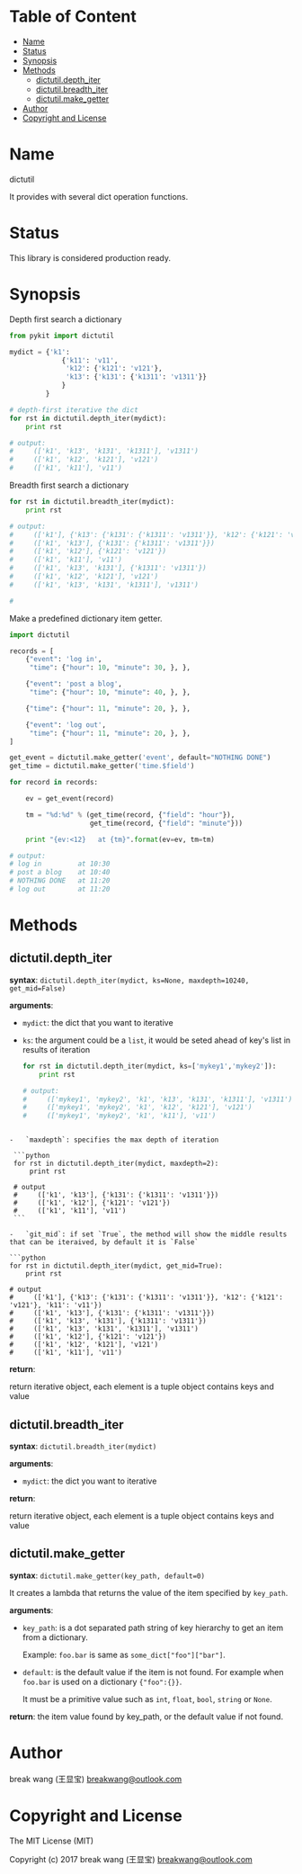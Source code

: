 <!-- START doctoc generated TOC please keep comment here to allow auto update -->
<!-- DON'T EDIT THIS SECTION, INSTEAD RE-RUN doctoc TO UPDATE -->
#   Table of Content

- [Name](#name)
- [Status](#status)
- [Synopsis](#synopsis)
- [Methods](#methods)
  - [dictutil.depth_iter](#dictutildepth_iter)
  - [dictutil.breadth_iter](#dictutilbreadth_iter)
  - [dictutil.make_getter](#dictutilmake_getter)
- [Author](#author)
- [Copyright and License](#copyright-and-license)

<!-- END doctoc generated TOC please keep comment here to allow auto update -->

#   Name

dictutil

It provides with several dict operation functions.

#   Status

This library is considered production ready.

#   Synopsis

Depth first search a dictionary

```python
from pykit import dictutil

mydict = {'k1':
             {'k11': 'v11',
              'k12': {'k121': 'v121'},
              'k13': {'k131': {'k1311': 'v1311'}}
             }
         }

# depth-first iterative the dict
for rst in dictutil.depth_iter(mydict):
    print rst

# output:
#     (['k1', 'k13', 'k131', 'k1311'], 'v1311')
#     (['k1', 'k12', 'k121'], 'v121')
#     (['k1', 'k11'], 'v11')
```

Breadth first search a dictionary

```python
for rst in dictutil.breadth_iter(mydict):
    print rst

# output:
#     (['k1'], {'k13': {'k131': {'k1311': 'v1311'}}, 'k12': {'k121': 'v121'}, 'k11': 'v11'})
#     (['k1', 'k13'], {'k131': {'k1311': 'v1311'}})
#     (['k1', 'k12'], {'k121': 'v121'})
#     (['k1', 'k11'], 'v11')
#     (['k1', 'k13', 'k131'], {'k1311': 'v1311'})
#     (['k1', 'k12', 'k121'], 'v121')
#     (['k1', 'k13', 'k131', 'k1311'], 'v1311')

#
```

Make a predefined dictionary item getter.

```python
import dictutil

records = [
    {"event": 'log in',
     "time": {"hour": 10, "minute": 30, }, },

    {"event": 'post a blog',
     "time": {"hour": 10, "minute": 40, }, },

    {"time": {"hour": 11, "minute": 20, }, },

    {"event": 'log out',
     "time": {"hour": 11, "minute": 20, }, },
]

get_event = dictutil.make_getter('event', default="NOTHING DONE")
get_time = dictutil.make_getter('time.$field')

for record in records:

    ev = get_event(record)

    tm = "%d:%d" % (get_time(record, {"field": "hour"}),
                    get_time(record, {"field": "minute"}))

    print "{ev:<12}   at {tm}".format(ev=ev, tm=tm)

# output:
# log in         at 10:30
# post a blog    at 10:40
# NOTHING DONE   at 11:20
# log out        at 11:20
```

#   Methods

## dictutil.depth_iter

**syntax**:
`dictutil.depth_iter(mydict, ks=None, maxdepth=10240, get_mid=False)`

**arguments**:

-   `mydict`: the dict that you want to iterative

-   `ks`: the argument could be a `list`,  it would be seted ahead of key's list in results of iteration

    ```python
    for rst in dictutil.depth_iter(mydict, ks=['mykey1','mykey2']):
        print rst

    # output:
    #     (['mykey1', 'mykey2', 'k1', 'k13', 'k131', 'k1311'], 'v1311')
    #     (['mykey1', 'mykey2', 'k1', 'k12', 'k121'], 'v121')
    #     (['mykey1', 'mykey2', 'k1', 'k11'], 'v11')

   ```

-   `maxdepth`: specifies the max depth of iteration

    ```python
    for rst in dictutil.depth_iter(mydict, maxdepth=2):
        print rst

    # output
    #     (['k1', 'k13'], {'k131': {'k1311': 'v1311'}})
    #     (['k1', 'k12'], {'k121': 'v121'})
    #     (['k1', 'k11'], 'v11')
    ```

-   `git_mid`: if set `True`, the method will show the middle results that can be iteraived, by default it is `False`

   ```python
   for rst in dictutil.depth_iter(mydict, get_mid=True):
       print rst

   # output
   #     (['k1'], {'k13': {'k131': {'k1311': 'v1311'}}, 'k12': {'k121': 'v121'}, 'k11': 'v11'})
   #     (['k1', 'k13'], {'k131': {'k1311': 'v1311'}})
   #     (['k1', 'k13', 'k131'], {'k1311': 'v1311'})
   #     (['k1', 'k13', 'k131', 'k1311'], 'v1311')
   #     (['k1', 'k12'], {'k121': 'v121'})
   #     (['k1', 'k12', 'k121'], 'v121')
   #     (['k1', 'k11'], 'v11')

   ```

**return**:

return iterative object, each element is a tuple object contains  keys and value

## dictutil.breadth_iter

**syntax**:
`dictutil.breadth_iter(mydict)`

**arguments**:

-   `mydict`: the dict you want to iterative

**return**:

return iterative object, each element is a tuple object contains  keys and value

##  dictutil.make_getter

**syntax**:
`dictutil.make_getter(key_path, default=0)`

It creates a lambda that returns the value of the item specified by
`key_path`.

**arguments**:
-   `key_path`:
    is a dot separated path string of key hierarchy to get an item from a dictionary.

    Example: `foo.bar` is same as `some_dict["foo"]["bar"]`.

-   `default`:
    is the default value if the item is not found.
    For example when `foo.bar` is used on a dictionary `{"foo":{}}`.

    It must be a primitive value such as `int`, `float`, `bool`, `string` or `None`.

**return**:
the item value found by key_path, or the default value if not found.

#   Author

break wang (王显宝) <breakwang@outlook.com>

#   Copyright and License

The MIT License (MIT)

Copyright (c) 2017 break wang (王显宝) <breakwang@outlook.com>
